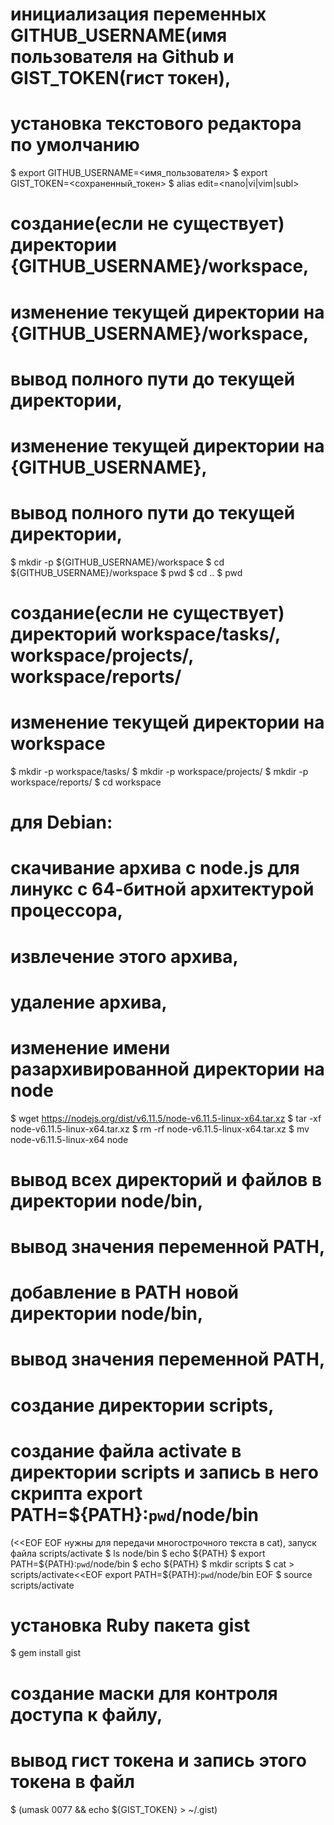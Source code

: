 # инициализация переменных GITHUB_USERNAME(имя пользователя на Github и GIST_TOKEN(гист токен),
# установка текстового редактора по умолчанию
$ export GITHUB_USERNAME=<имя_пользователя>
$ export GIST_TOKEN=<сохраненный_токен>
$ alias edit=<nano|vi|vim|subl>

# создание(если не существует) директории {GITHUB_USERNAME}/workspace,
# изменение текущей директории на {GITHUB_USERNAME}/workspace,
# вывод полного пути до текущей директории,
# изменение текущей директории на {GITHUB_USERNAME},
# вывод полного пути до текущей директории,
$ mkdir -p ${GITHUB_USERNAME}/workspace
$ cd ${GITHUB_USERNAME}/workspace
$ pwd
$ cd ..
$ pwd

# создание(если не существует) директорий workspace/tasks/, workspace/projects/, workspace/reports/
# изменение текущей директории на workspace
$ mkdir -p workspace/tasks/
$ mkdir -p workspace/projects/
$ mkdir -p workspace/reports/
$ cd workspace

# для Debian:
# скачивание архива с node.js для линукс с 64-битной архитектурой процессора,
# извлечение этого архива,
# удаление архива,
# изменение имени разархивированной директории на node
$ wget https://nodejs.org/dist/v6.11.5/node-v6.11.5-linux-x64.tar.xz
$ tar -xf node-v6.11.5-linux-x64.tar.xz
$ rm -rf node-v6.11.5-linux-x64.tar.xz
$ mv node-v6.11.5-linux-x64 node

# вывод всех директорий и файлов в директории node/bin,
# вывод значения переменной PATH,
# добавление в PATH новой директории node/bin,
# вывод значения переменной PATH,
# создание директории scripts,
# создание файла activate в директории scripts и запись в него скрипта export PATH=\${PATH}:`pwd`/node/bin
(<<EOF EOF нужны для передачи многострочного текста в cat),
запуск файла scripts/activate
$ ls node/bin
$ echo ${PATH}
$ export PATH=${PATH}:`pwd`/node/bin
$ echo ${PATH}
$ mkdir scripts
$ cat > scripts/activate<<EOF
export PATH=\${PATH}:`pwd`/node/bin
EOF
$ source scripts/activate

# установка Ruby пакета gist
$ gem install gist

# создание маски для контроля доступа к файлу,
# вывод гист токена и запись этого токена в файл
$ (umask 0077 && echo ${GIST_TOKEN} > ~/.gist)
